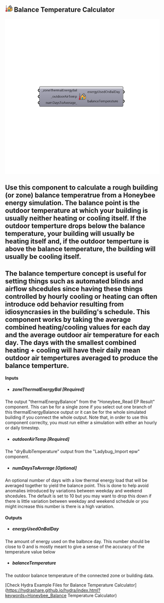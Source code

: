 ## ![](../../images/icons/Balance_Temperature_Calculator.png) Balance Temperature Calculator

![](../../images/components/Balance_Temperature_Calculator.png)

Use this component to calculate a rough building (or zone) balance temperatrue from a Honeybee energy simulation.  The balance point is the outdoor temperature at which your building is usually neither heating or cooling itself.  If the outdoor temperture drops below the balance temperature, your building will usually be heating itself and, if the outdoor temperture is above the balance temperature, the building will usually be cooling itself.
 - 
 The balance temperture concept is useful for setting things such as automated blinds and airflow shcedules since having these things controlled by hourly cooling or heating can often introduce odd behavior resulting from idiosyncrasies in the building's schedule.
 This component works by taking the average combined heating/cooling values for each day and the average outdoor air temperature for each day.  The days with the smallest combined heating + cooling will have their daily mean outdoor air tempertures averaged to produce the balance temperture.
 -
 

#### Inputs
* ##### zoneThermalEnergyBal [Required]
The output "thermalEnergyBalance" from the "Honeybee_Read EP Result" component.  This can be for a single zone if you select out one branch of this thermalEnergyBalance output or it can be for the whole simulated building if you connect the whole output.  Note that, in order to use this component correclty, you must run either a simulation with either an hourly or daily timestep.
* ##### outdoorAirTemp [Required]
The "dryBulbTemperature" output from the "Ladybug_Import epw" component.
* ##### numDaysToAverage [Optional]
An optional number of days with a low thermal energy load that will be averaged together to yield the balance point.  This is done to help avoid anomalies introduced by variations between weekday and weekend shcedules.  The default is set to 10 but you may want to drop this down if there is little variation between weekday and weekend schedule or you might increase this number is there is a high variation.

#### Outputs
* ##### energyUsedOnBalDay
The amount of energy used on the balbnce day.  This number should be close to 0 and is mostly meant to give a sense of the accuracy of the temperature value below
* ##### balanceTemperature
The outdoor balance temperature of the connected zone or building data.


[Check Hydra Example Files for Balance Temperature Calculator](https://hydrashare.github.io/hydra/index.html?keywords=Honeybee_Balance Temperature Calculator)